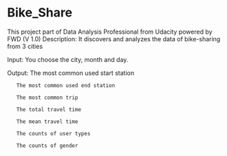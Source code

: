 # Bike_Share
This project part of Data Analysis Professional from Udacity powered by FWD
                                                                    (V 1.0)
Description:
           It discovers and analyzes the data of bike-sharing from 3 cities
      
Input:
      You choose the city, month and day.
      
Output:
       The most common used start station
       
       The most common used end station
       
       The most common trip
       
       The total travel time
       
       The mean travel time
       
       The counts of user types
       
       The counts of gender
       
